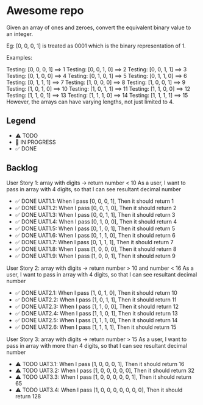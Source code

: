 # Awesome repo

Given an array of ones and zeroes, convert the equivalent binary value to an integer.

Eg: [0, 0, 0, 1] is treated as 0001 which is the binary representation of 1.

Examples:

Testing: [0, 0, 0, 1] ==> 1
Testing: [0, 0, 1, 0] ==> 2
Testing: [0, 0, 1, 1] ==> 3
Testing: [0, 1, 0, 0] ==> 4
Testing: [0, 1, 0, 1] ==> 5
Testing: [0, 1, 1, 0] ==> 6
Testing: [0, 1, 1, 1] ==> 7
Testing: [1, 0, 0, 0] ==> 8
Testing: [1, 0, 0, 1] ==> 9
Testing: [1, 0, 1, 0] ==> 10
Testing: [1, 0, 1, 1] ==> 11
Testing: [1, 1, 0, 0] ==> 12
Testing: [1, 1, 0, 1] ==> 13
Testing: [1, 1, 1, 0] ==> 14
Testing: [1, 1, 1, 1] ==> 15
However, the arrays can have varying lengths, not just limited to 4.

## Legend
- ⚠ TODO
- 🚧 IN PROGRESS
- ✅ DONE

## Backlog

User Story 1: array with digits -> return number < 10
As a user, I want to pass in array with 4 digits, so that I can see resultant decimal number

- ✅ DONE UAT1.1: When I pass [0, 0, 0, 1], Then it should return 1
- ✅ DONE UAT1.2: When I pass [0, 0, 1, 0], Then it should return 2
- ✅ DONE UAT1.3: When I pass [0, 0, 1, 1], Then it should return 3
- ✅ DONE UAT1.4: When I pass [0, 1, 0, 0], Then it should return 4
- ✅ DONE UAT1.5: When I pass [0, 1, 0, 1], Then it should return 5
- ✅ DONE UAT1.6: When I pass [0, 1, 1, 0], Then it should return 6
- ✅ DONE UAT1.7: When I pass [0, 1, 1, 1], Then it should return 7
- ✅ DONE UAT1.8: When I pass [1, 0, 0, 0], Then it should return 8
- ✅ DONE UAT1.9: When I pass [1, 0, 0, 1], Then it should return 9

User Story 2: array with digits -> return number > 10 and number < 16 
As a user, I want to pass in array with 4 digits, so that I can see resultant decimal number
- ✅ DONE UAT2.1: When I pass [1, 0, 1, 0], Then it should return 10
- ✅ DONE UAT2.2: When I pass [1, 0, 1, 1], Then it should return 11
- ✅ DONE UAT2.3: When I pass [1, 1, 0, 0], Then it should return 12
- ✅ DONE UAT2.4: When I pass [1, 1, 0, 1], Then it should return 13
- ✅ DONE UAT2.5: When I pass [1, 1, 1, 0], Then it should return 14
- ✅ DONE UAT2.6: When I pass [1, 1, 1, 1], Then it should return 15

 
User Story 3: array with digits -> return number > 15
As a user, I want to pass in array with more than 4 digits, so that I can see resultant decimal number

- ⚠ TODO UAT3.1: When I pass [1, 0, 0, 0, 1], Then it should return 16
- ⚠ TODO UAT3.2: When I pass [1, 0, 0, 0, 0, 0], Then it should return 32
- ⚠ TODO UAT3.3: When I pass [1, 0, 0, 0, 0, 0, 1], Then it should return 65
- ⚠ TODO UAT3.4: When I pass [1, 0, 0, 0, 0, 0, 0, 0], Then it should return 128